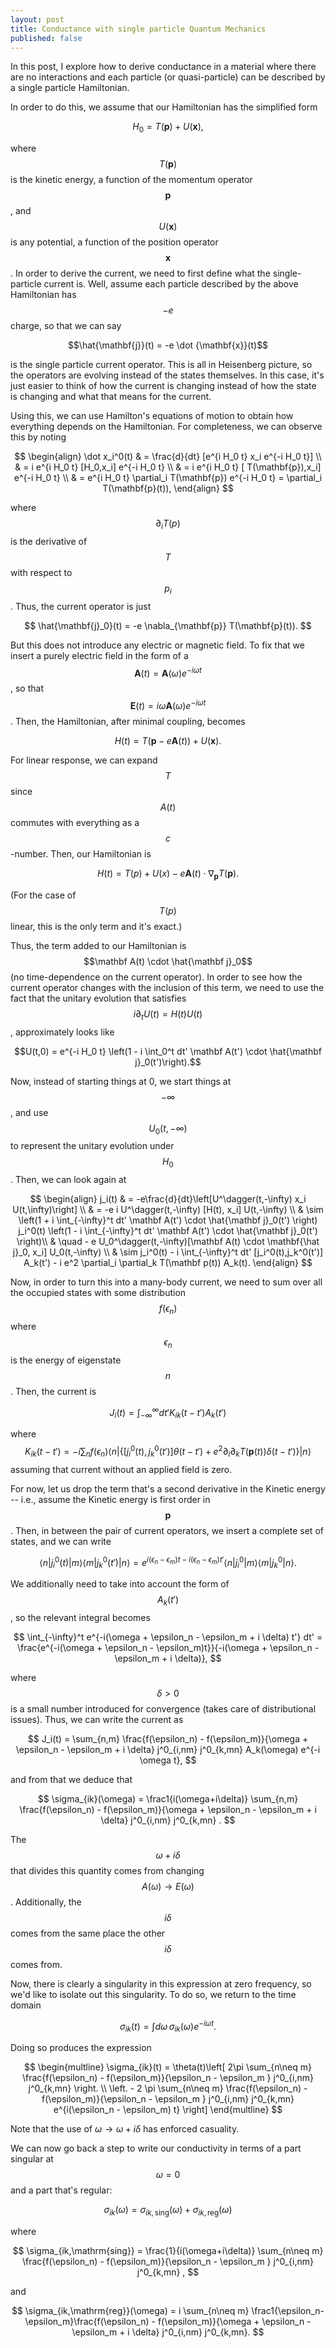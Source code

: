 ```yaml
---
layout: post
title: Conductance with single particle Quantum Mechanics
published: false
---
```


In this post, I explore how to derive conductance in a material where there are no interactions and each particle (or quasi-particle) can be described by a single particle Hamiltonian.

In order to do this, we assume that our Hamiltonian has the simplified form

$$ H_0 = T(\mathbf{p}) + U(\mathbf{x}), $$

where $$T(\mathbf{p})$$ is the kinetic energy, a function of the momentum operator $$\mathbf{p}$$, and $$U(\mathbf{x})$$ is any potential, a function of the position operator $$\mathbf{x}$$.
In order to derive the current, we need to first define what the single-particle current is. Well, assume each particle described by the above Hamiltonian has $$-e$$ charge, so that we can say

$$\hat{\mathbf{j}}(t) = -e \dot {\mathbf{x}}(t)$$

is the single particle current operator. This is all in Heisenberg picture, so the operators are evolving instead of the states themselves. In this case, it's just easier to think of how the current is changing instead of how the state is changing and what that means for the current.

Using this, we can use Hamilton's equations of motion to obtain how everything depends on the Hamiltonian. For completeness, we can observe this by noting

$$ \begin{align} \dot x_i^0(t) & = \frac{d}{dt} [e^{i H_0 t} x_i e^{-i H_0 t}] \\
   & = i e^{i H_0 t} [H_0,x_i] e^{-i H_0 t} \\
   & = i e^{i H_0 t} [ T(\mathbf{p}),x_i] e^{-i H_0 t} \\
   & = e^{i H_0 t} \partial_i T(\mathbf{p}) e^{-i H_0 t} = \partial_i T(\mathbf{p}(t)),
   \end{align}
$$

where $$\partial_i T(p)$$ is the derivative of $$T$$ with respect to $$p_i$$.
Thus, the current operator is just

$$
\hat{\mathbf{j}_0}(t) = -e \nabla_{\mathbf{p}} T(\mathbf{p}(t)).
$$

But this does not introduce any electric or magnetic field. To fix that we insert a purely electric field in the form of a $$\mathbf A(t) = \mathbf A(\omega) e^{-i\omega t}$$, so that $$\mathbf E(t) = i \omega \mathbf A(\omega) e^{-i \omega t}$$. Then, the Hamiltonian, after minimal coupling, becomes

$$
H(t) = T(\mathbf p - e \mathbf A(t)) + U(\mathbf x).
$$

For linear response, we can expand $$T$$ since $$A(t)$$  commutes with everything as a $$c$$-number. Then, our Hamiltonian is

$$
H(t) = T(p) + U(x) - e \mathbf A(t) \cdot \nabla_{\mathbf p} T(\mathbf p).
$$

(For the case of $$T(p)$$ linear, this is the only term and it's exact.)

Thus, the term added to our Hamiltonian is $$\mathbf A(t) \cdot \hat{\mathbf j}_0$$ (no time-dependence on the current operator). In order to see how the current operator changes with the inclusion of this term, we need to use the fact that the unitary evolution that satisfies $$i\partial_t U(t) = H(t) U(t)$$, approximately looks like

$$U(t,0) = e^{-i H_0 t} \left(1 - i \int_0^t dt' \mathbf A(t') \cdot \hat{\mathbf j}_0(t')\right).$$

Now, instead of starting things at 0, we start things at $$-\infty$$, and use $$U_0(t,-\infty)$$ to represent the unitary evolution under $$H_0$$.
Then, we can look again at

$$ \begin{align}  j_i(t) & = -e\frac{d}{dt}\left[U^\dagger(t,-\infty) x_i U(t,\infty)\right] \\
 & = -e i U^\dagger(t,-\infty) [H(t), x_i] U(t,-\infty) \\
 & \sim \left(1 + i \int_{-\infty}^t dt' \mathbf A(t') \cdot \hat{\mathbf j}_0(t') \right) j_i^0(t) \left(1 - i \int_{-\infty}^t dt' \mathbf A(t') \cdot \hat{\mathbf j}_0(t') \right)\\  & \quad - e U_0^\dagger(t,-\infty)[\mathbf A(t) \cdot \mathbf{\hat j}_0, x_i] U_0(t,-\infty) \\
  & \sim j_i^0(t) - i \int_{-\infty}^t dt' [j_i^0(t),j_k^0(t')] A_k(t') -  i e^2 \partial_i \partial_k T(\mathbf p(t)) A_k(t). 
\end{align} $$

Now, in order to turn this into a many-body current, we need to sum over all the occupied states with some distribution $$f(\epsilon_n)$$ where $$\epsilon_n$$ is the energy of eigenstate $$n$$. Then, the current is

$$ J_i(t) = \int_{-\infty}^\infty dt' K_{ik}(t-t') A_k(t') $$

where $$K_{ik}(t-t') = -i \sum_n f(\epsilon_n)\langle n \lvert  \{ [j^0_i(t),j_k^0(t')] \theta(t-t') +e^2 \partial_i\partial_k T(\mathbf p(t)) \delta(t-t') \} \rvert n \rangle$$ assuming that current without an applied field is zero.

For now, let us drop the term that's a second derivative in the Kinetic energy -- i.e., assume the Kinetic energy is first order in $$\mathbf p$$. Then, in between the pair of current operators, we insert a complete set of states, and we can write

$$\langle n \lvert j_i^0(t) \rvert m \rangle \langle m \lvert j_k^0(t') \rvert n \rangle = e^{i (\epsilon_n -\epsilon_m)t - i (\epsilon_n-\epsilon_m )t'} \langle n \lvert j_i^0 \rvert m \rangle \langle m \lvert j_k^0 \rvert n \rangle. $$

We additionally need to take into account the form of $$A_k(t')$$, so the relevant integral becomes

$$ \int_{-\infty}^t e^{-i(\omega + \epsilon_n - \epsilon_m + i \delta) t'} dt' = \frac{e^{-i(\omega + \epsilon_n - \epsilon_m)t}}{-i(\omega + \epsilon_n - \epsilon_m + i \delta)}, $$

where $$\delta>0$$ is a small number introduced for convergence (takes care of distributional issues). 
Thus, we can write the current as

$$
J_i(t) = \sum_{n,m} \frac{f(\epsilon_n) - f(\epsilon_m)}{\omega + \epsilon_n - \epsilon_m + i \delta} j^0_{i,nm} j^0_{k,mn} A_k(\omega) e^{-i \omega t},
$$

and from that we deduce that

$$
\sigma_{ik}(\omega) = \frac1{i(\omega+i\delta)} \sum_{n,m} \frac{f(\epsilon_n) - f(\epsilon_m)}{\omega + \epsilon_n - \epsilon_m + i \delta} j^0_{i,nm} j^0_{k,mn} .
$$

The $$\omega + i \delta$$ that divides this quantity comes from changing $$ A(\omega) \rightarrow E(\omega)$$.
Additionally, the $$i \delta$$ comes from the same place the other $$i\delta$$ comes from.

Now, there is clearly a singularity in this expression at zero frequency, so we'd like to isolate out this singularity. To do so, we return to the time domain

$$
\sigma_{ik}(t) = \int d\omega \, \sigma_{ik}(\omega) e^{-i \omega t}.
$$

Doing so produces the expression

$$
\begin{multline}
\sigma_{ik}(t) = \theta(t)\left[ 2\pi \sum_{n\neq m} \frac{f(\epsilon_n) - f(\epsilon_m)}{\epsilon_n - \epsilon_m } j^0_{i,nm} j^0_{k,mn}  \right. \\ \left. - 2 \pi \sum_{n\neq m} \frac{f(\epsilon_n) - f(\epsilon_m)}{\epsilon_n - \epsilon_m } j^0_{i,nm} j^0_{k,mn} e^{i(\epsilon_n - \epsilon_m) t} \right]
\end{multline}
$$

Note that the use of $\omega \rightarrow \omega + i \delta$ has enforced casuality.

We can now go back a step to write our conductivity in terms of a part singular at $$\omega = 0$$ and a part that's regular:

$$
\sigma_{ik}(\omega) = \sigma_{ik,\mathrm{sing}}(\omega) + \sigma_{ik,\mathrm{reg}}(\omega)
$$

where

$$
\sigma_{ik,\mathrm{sing}} =  \frac{1}{i(\omega+i\delta)} \sum_{n\neq m} \frac{f(\epsilon_n) - f(\epsilon_m)}{\epsilon_n - \epsilon_m } j^0_{i,nm} j^0_{k,mn} ,
$$

and

$$
\sigma_{ik,\mathrm{reg}}(\omega) = i \sum_{n\neq m} \frac1{\epsilon_n-\epsilon_m}\frac{f(\epsilon_n) - f(\epsilon_m)}{\omega + \epsilon_n - \epsilon_m + i \delta} j^0_{i,nm} j^0_{k,mn}.
$$